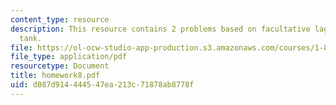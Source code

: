 ```yaml
---
content_type: resource
description: This resource contains 2 problems based on facultative lagoon, and aeration
  tank.
file: https://ol-ocw-studio-app-production.s3.amazonaws.com/courses/1-85-water-and-wastewater-treatment-engineering-spring-2006/d087d914444547ea213c71878ab8778f_homework8.pdf
file_type: application/pdf
resourcetype: Document
title: homework8.pdf
uid: d087d914-4445-47ea-213c-71878ab8778f
---
```

